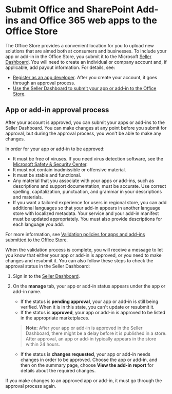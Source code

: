 # Submit Office and SharePoint Add-ins and Office 365 web apps to the Office Store

The Office Store provides a convenient location for you to upload new solutions that are aimed both at consumers and businesses. To include your app or add-in in the Office Store, you submit it to the Microsoft  [Seller Dashboard](https://sellerdashboard.microsoft.com/Application/Summary). You will need to create an individual or company account and, if applicable, add payout information. For details, see:

-  [Register as an app developer](https://dev.windows.com/en-us/programs/join). After you create your account, it goes through an approval process. 
-  [Use the Seller Dashboard to submit your app or add-in to the Office Store](use-the-seller-dashboard-to-submit-apps-and-add-ins-to-the-office-store.md).

## App or add-in approval process
<a name="bk_approval"> </a>

After your account is approved, you can submit your apps or add-ins to the Seller Dashboard. You can make changes at any point before you submit for approval, but during the approval process, you won't be able to make any changes. 
 
In order for your app or add-in to be approved:

- It must be free of viruses. If you need virus detection software, see the  [Microsoft Safety &amp; Security Center](http://go.microsoft.com/fwlink/?LinkId=248711).
- It must not contain inadmissible or offensive material.
- It must be stable and functional.
- Any material that you associate with your apps or add-ins, such as descriptions and support documentation, must be accurate. Use correct spelling, capitalization, punctuation, and grammar in your descriptions and materials.
- If you want a tailored experience for users in regional store, you can add additional languages so that your add-in appears in another language store with localized metadata. Your service and your add-in manifest must be updated appropriately. You must also provide descriptions for each language you add.

 For more information, see [Validation policies for apps and add-ins submitted to the Office Store](validation-policies.md).
 

When the validation process is complete, you will receive a message to let you know that either your app or add-in is approved, or you need to make changes and resubmit it. You can also follow these steps to check the approval status in the Seller Dashboard:
 

 

1. Sign in to the  [Seller Dashboard](http://go.microsoft.com/fwlink/?LinkId=248605).
2. On the  **manage** tab, your app or add-in status appears under the app or add-in name.
    - If the status is  **pending approval**, your app or add-in is still being verified. When it is in this state, you can't update or resubmit it.
    - If the status is  **approved**, your app or add-in is approved to be listed in the appropriate marketplaces.
    >**Note:**  After your app or add-in is approved in the Seller Dashboard, there might be a delay before it is published in a store. After approval, an app or add-in typically appears in the store within 24 hours.

    - If the status is  **changes requested**, your app or add-in needs changes in order to be approved. Choose the app or add-in, and then on the summary page, choose  **View the add-in report** for details about the required changes.

If you make changes to an approved app or add-in, it must go through the approval process again.


